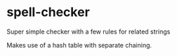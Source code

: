 # spell-checker
Super simple checker with a few rules for related strings

Makes use of a hash table with separate chaining.
